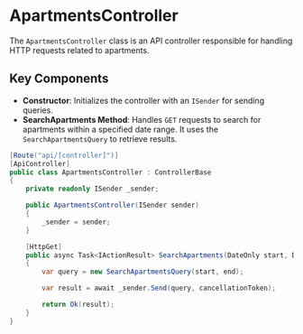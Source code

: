 # ApartmentsController

The `ApartmentsController` class is an API controller responsible for handling HTTP requests related to apartments.

## Key Components

- **Constructor**: Initializes the controller with an `ISender` for sending queries.
- **SearchApartments Method**: Handles `GET` requests to search for apartments within a specified date range. It uses the `SearchApartmentsQuery` to retrieve results.

```csharp
[Route("api/[controller]")]
[ApiController]
public class ApartmentsController : ControllerBase
{
    private readonly ISender _sender;

    public ApartmentsController(ISender sender)
    {
        _sender = sender;
    }

    [HttpGet]
    public async Task<IActionResult> SearchApartments(DateOnly start, DateOnly end, CancellationToken cancellationToken)
    {
        var query = new SearchApartmentsQuery(start, end);

        var result = await _sender.Send(query, cancellationToken);

        return Ok(result);
    }
}
``` 